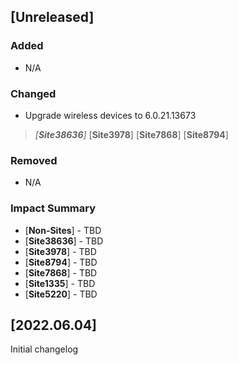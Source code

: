 ## [Unreleased]
### Added
- N/A

### Changed
- Upgrade wireless devices to 6.0.21.13673
> <em>[**Site38636**]</em> [**Site3978**] [**Site7868**] [**Site8794**] 

### Removed
- N/A

### Impact Summary
- [**Non-Sites**] - TBD
- [**Site38636**] - TBD
- [**Site3978**] - TBD
- [**Site8794**] - TBD
- [**Site7868**] - TBD
- [**Site1335**] - TBD
- [**Site5220**] - TBD

## [2022.06.04]
Initial changelog